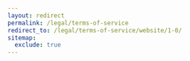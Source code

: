 ```yaml
---
layout: redirect
permalink: /legal/terms-of-service
redirect_to: /legal/terms-of-service/website/1-0/
sitemap:
  exclude: true
---
```

